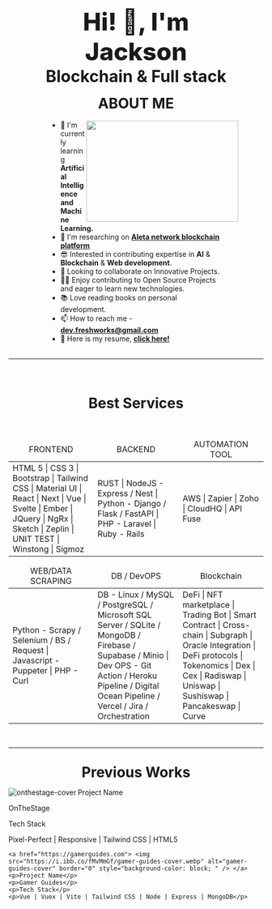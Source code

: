 <meta content="width=device-width, initial-scale=1" name="viewport" />
<h1 style="font-size:3rem; font-weight:800; margin: auto; width: 80%;" align="center">Hi! 👋, I'm Jackson</h1>
<h3 style="font-size:2rem; margin: auto; width: 80%;" align="center">Blockchain & Full stack</h3> <br>
<h1 style="margin: auto; width: 80%;" align="center">ABOUT ME</h1> <br>
<div style="margin: auto; width: 80%;"> <img align='right' src="https://media.giphy.com/media/bJ4TVNYNUympPgcpem/giphy.gif" width="300" height="200">
    <ul style="margin: auto; width: 80%;">
        <li>🌱 I'm currently learning <b>Artificial Intelligence and Machine Learning.</b></li>
        <li>👀 I'm researching on <b><a href="https://atleta.network/">Aleta network blockchain platform</a></b></li>
        <li>😎 Interested in contributing expertise in <b>AI</b> & <b>Blockchain</b> & <b>Web development</b>.</li>
        <li>👯 Looking to collaborate on Innovative Projects.</li>
        <li>👨‍💻 Enjoy contributing to Open Source Projects and eager to learn new technologies.</li>
        <li>📚 Love reading books on personal development.</li>
        <li>📫 How to reach me - <b><a href="mailto:dev.freshworks@gmail.com">dev.freshworks@gmail.com</a></b></li>
        <li>👔 Here is my resume, <b><a href="https://drive.google.com/file/d/15ou0etIhce7lybDDPzPONU7xWDvu99a7/view?usp=sharing">click here!</a></b></li>
    </ul>
</div> <br>
<hr> <br>
<h1 align="center">Best Services</h1> <br>
<table>
    <thead align="center">
        <tr>
            <td style="width: 33.33%;">FRONTEND</td>
            <td style="width: 33.33%;">BACKEND</td>
            <td style="width: 33.33%;">AUTOMATION TOOL</td>
        </tr>
    </thead>
    <tr>
        <td style="width: 33.33%;"> HTML 5 | CSS 3 | Bootstrap | Tailwind CSS | Material UI | React | Next | Vue | Svelte | Ember | JQuery | NgRx | Sketch | Zeplin | UNIT TEST | Winstong | Sigmoz </td>
        <td style="width: 33.33%;"> RUST | NodeJS - Express / Nest | Python - Django / Flask / FastAPI | PHP - Laravel | Ruby - Rails </td>
        <td style="width: 33.33%;"> AWS | Zapier | Zoho | CloudHQ | API Fuse </td>
    </tr>
</table>
<p></p>
<table>
    <thead align="center">
        <tr>
            <td style="width: 33.33%;">WEB/DATA SCRAPING</td>
            <td style="width: 33.33%;">DB / DevOPS</td>
            <td style="width: 33.33%;">Blockchain</td>
        </tr>
    </thead>
    <tr>
        <td style="width: 33.33%;"> Python - Scrapy / Selenium / BS / Request | Javascript - Puppeter | PHP - Curl </td>
        <td style="width: 33.33%;"> DB - Linux / MySQL / PostgreSQL / Microsoft SQL Server / SQLite / MongoDB / Firebase / Supabase / Minio | Dev OPS - Git Action / Heroku Pipeline / Digital Ocean Pipeline / Vercel / Jira / Orchestration </td>
        <td style="width: 33.33%;"> DeFi | NFT marketplace | Trading Bot | Smart Contract | Cross-chain | Subgraph | Oracle Integration | DeFi protocols | Tokenomics | Dex | Cex | Radiswap | Uniswap | Sushiswap | Pancakeswap | Curve </td>
    </tr>
</table> <br>
<hr> <br>
<h1 style="margin: auto; width: 80%;" align="center">Previous Works</h1>
<!-- ROW 1 -->
<div>
    <a href="https://onthestage.com"> <img align="left" src="https://i.ibb.co/wc7wNMB/onthestage-cover.webp" alt="onthestage-cover" border="0" style="background-color: block; " /> </a>
    <p>Project Name</p>
    <p>OnTheStage</p>
    <p>Tech Stack</p>
    <p>Pixel-Perfect | Responsive | Tailwind CSS | HTML5</p>

    <a href="https://gamerguides.com"> <img src="https://i.ibb.co/fMvMmGf/gamer-guides-cover.webp" alt="gamer-guides-cover" border="0" style="background-color: block; " /> </a>
    <p>Project Name</p>
    <p>Gamer Guides</p>
    <p>Tech Stack</p>
    <p>Vue | Vuex | Vite | Tailwind CSS | Node | Express | MongoDB</p>
</div>
